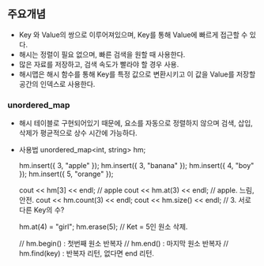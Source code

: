 
## 주요개념

- Key 와 Value의 쌍으로 이루어져있으며, Key를 통해 Value에 빠르게 접근할 수 있다.
- 해시는 정렬이 필요 없으며, 빠른 검색을 원할 때 사용한다.
- 많은 자료를 저장하고, 검색 속도가 빨라야 할 경우 사용.
- 해시맵은 해시 함수를 통해 Key를 특정 값으로 변환시키고 이 값을 Value를 저장할 공간의 인덱스로 사용한다.


### unordered_map

- 해시 테이블로 구현되어있기 때문에, 요소를 자동으로 정렬하지 않으며 검색, 삽입, 삭제가 평균적으로 상수 시간에 가능하다.

- 사용법
    unordered_map<int, string> hm;

    hm.insert({ 3, "apple" });
    hm.insert({ 3, "banana" });
    hm.insert({ 4, "boy" });
    hm.insert({ 5, "orange" });

    cout << hm[3] << endl;      // apple
    cout << hm.at(3) << endl;   // apple. 느림, 안전.
    cout << hm.count(3) << endl;
    cout << hm.size() << endl;  // 3. 서로다른 Key의 수?

    hm.at(4) = "girl";
    hm.erase(5);                // Ket = 5인 원소 삭제.
    


    // hm.begin() : 첫번째 원소 반복자
    // hm.end() : 마지막 원소 반복자
    // hm.find(key) : 반복자 리턴, 없다면 end 리턴.
